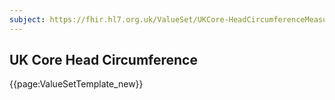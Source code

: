 ```yaml
---
subject: https://fhir.hl7.org.uk/ValueSet/UKCore-HeadCircumferenceMeasurements
---
```

## UK Core Head Circumference

{{page:ValueSetTemplate_new}}